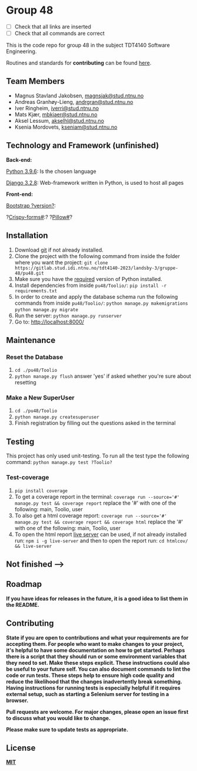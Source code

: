 # Group 48

- [ ] Check that all links are inserted
- [ ] Check that all commands are correct

This is the code repo for group 48 in the subject TDT4140 Software Engineering.

Routines and standards for **contributing** can be found [here](#).

## Team Members
- Magnus Stavland Jakobsen, magnsjak@stud.ntnu.no
- Andreas Granhøy-Lieng, andrgran@stud.ntnu.no
- Iver Ringheim, iverri@stud.ntnu.no
- Mats Kjær, mbkjaer@stud.ntnu.no
- Aksel Lessum, akselhl@stud.ntnu.no
- Ksenia Mordovets, kseniam@stud.ntnu.no

## Technology and Framework (unfinished)

**Back-end:**

[Python 3.9.6](https://www.python.org/downloads/): Is the chosen language

[Django 3.2.8](https://www.djangoproject.com): Web-framework written in Python, is used to host all pages

**Front-end:**

[Bootstrap ?version?](https://getbootstrap.com/docs/4.1/getting-started/introduction/): 

?[Crispy-forms#](https://github.com/django-crispy-forms/django-crispy-forms):?
?[Pillow#](https://python-pillow.org)?

## Installation 

1. Download [git](https://git-scm.com/downloads) if not already installed.
2. Clone the project with the following command from inside the folder where you want the project:
`git clone https://gitlab.stud.idi.ntnu.no/tdt4140-2023/landsby-3/gruppe-48/pu48.git`
3. Make sure you have the [required](#technology-and-framework) version of Python installed.
4. Install dependencies from inside `pu48/Toolio/`: `pip install -r requirements.txt`
5. In order to create and apply the database schema run the following commands from inside `pu48/Toolio/`:
`python manage.py makemigrations`
`python manage.py migrate`
6. Run the server:
`python manage.py runserver`
7. Go to:
[http://localhost:8000/](http://localhost:8000/)

## Maintenance

### Reset the Database

1. `cd ./pu48/Toolio`
2. `python manage.py flush` answer 'yes' if asked whether you're sure about resetting

### Make a New SuperUser

1. `cd ./pu48/Toolio`
2. `python manage.py createsuperuser`
3. Finish registration by filling out the questions asked in the terminal

## Testing

This project has only used unit-testing. To run all the test type the following command:
`python manage.py test ?Toolio?`

### Test-coverage

1. `pip install coverage`
2. To get a coverage report in the terminal: `coverage run --source='#' manage.py test && coverage report` replace the '#' with one of the following: main, Toolio, user
3. To also get a html coverage report: `coverage run --source='#' manage.py test && coverage report && coverage html` replace the '#' with one of the following: main, Toolio, user
4. To open the html report [live server](https://github.com/tapio/live-server) can be used, if not already installed run: `npm i -g live-server` and then to open the report run: `cd htmlcov/ && live-server`

## Not finished -->

## Roadmap

**If you have ideas for releases in the future, it is a good idea to list them in the README.**

## Contributing

**State if you are open to contributions and what your requirements are for accepting them.
For people who want to make changes to your project, it's helpful to have some documentation on how to get started. Perhaps there is a script that they should run or some environment variables that they need to set. Make these steps explicit. These instructions could also be useful to your future self.
You can also document commands to lint the code or run tests. These steps help to ensure high code quality and reduce the likelihood that the changes inadvertently break something. Having instructions for running tests is especially helpful if it requires external setup, such as starting a Selenium server for testing in a browser.**

**Pull requests are welcome. For major changes, please open an issue first
to discuss what you would like to change.**

**Please make sure to update tests as appropriate.**

## License

**[MIT](https://choosealicense.com/licenses/mit/)**

